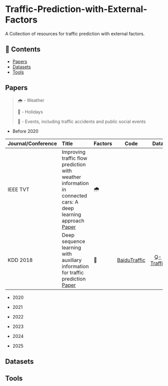 # Traffic-Prediction-with-External-Factors
A Collection of resources for traffic prediction with external factors.

## 📖 Contents
- [Papers](#papers)
- [Datasets](#datasets)
- [Tools](#tools)

## Papers

> 🌧️ - Weather
>
> 📅 - Holidays
>
> 🚧 - Events, including traffic accidents and public social events

- Before 2020

|Journal/Conference|Title|Factors|Code|Data|
|:---|:-------|:------|:------:|:------:|
|IEEE TVT|Improving traffic flow prediction with weather information in connected cars: A deep learning approach [Paper](https://ieeexplore.ieee.org/document/7501574/)|🌧️|||
|KDD 2018|Deep sequence learning with auxiliary information for traffic prediction [Paper](https://dl.acm.org/doi/10.1145/3219819.3219895)|🚧|[BaiduTraffic](https://github.com/JingqingZ/BaiduTraffic)|[Q-Traffic](https://pan.baidu.com/s/1s1bauEJs8ONtC65ZkC4N3A)|


- 2020

- 2021

- 2022

- 2023

- 2024

- 2025

## Datasets



## Tools
